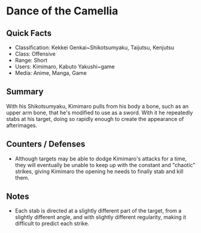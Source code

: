 # Dance of the Camellia

## Quick Facts
- Classification: Kekkei Genkai~Shikotsumyaku, Taijutsu, Kenjutsu
- Class: Offensive
- Range: Short
- Users: Kimimaro, Kabuto Yakushi~game
- Media: Anime, Manga, Game

## Summary
With his Shikotsumyaku, Kimimaro pulls from his body a bone, such as an upper arm bone, that he's modified to use as a sword. With it he repeatedly stabs at his target, doing so rapidly enough to create the appearance of afterimages.

## Counters / Defenses
- Although targets may be able to dodge Kimimaro's attacks for a time, they will eventually be unable to keep up with the constant and "chaotic" strikes, giving Kimimaro the opening he needs to finally stab and kill them.

## Notes
- Each stab is directed at a slightly different part of the target, from a slightly different angle, and with slightly different regularity, making it difficult to predict each strike.
